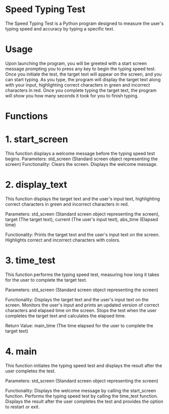 # Speed Typing Test

  The Speed Typing Test is a Python program designed to measure the user's typing speed and accuracy by typing a specific text.

# Usage
Upon launching the program, you will be greeted with a start screen message prompting you to press any key to begin the typing speed test. Once you initiate the test, the target text will appear on the screen, and you can start typing. As you type, the program will display the target text along with your input, highlighting correct characters in green and incorrect characters in red. Once you complete typing the target text, the program will show you how many seconds it took for you to finish typing.
# Functions

# 1. start_screen
This function displays a welcome message before the typing speed test begins.
Parameters: std_screen (Standard screen object representing the screen)
Functionality:
Clears the screen.
Displays the welcome message.


# 2. display_text
This function displays the target text and the user's input text, highlighting correct characters in green and incorrect characters in red.

Parameters: std_screen (Standard screen object representing the screen), target (The target text), current (The user's input text), abs_time (Elapsed time)

Functionality:
Prints the target text and the user's input text on the screen.
Highlights correct and incorrect characters with colors.


# 3. time_test
This function performs the typing speed test, measuring how long it takes for the user to complete the target text.

Parameters: std_screen (Standard screen object representing the screen)

Functionality:
Displays the target text and the user's input text on the screen.
Monitors the user's input and prints an updated version of correct characters and elapsed time on the screen.
Stops the test when the user completes the target text and calculates the elapsed time.

Return Value: main_time (The time elapsed for the user to complete the target text)

# 4. main
This function initiates the typing speed test and displays the result after the user completes the test.

Parameters: std_screen (Standard screen object representing the screen)

Functionality:
Displays the welcome message by calling the start_screen function.
Performs the typing speed test by calling the time_test function.
Displays the result after the user completes the test and provides the option to restart or exit.
